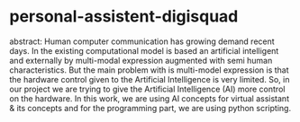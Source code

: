 # personal-assistent-digisquad
abstract:
Human computer communication has growing demand recent days. In the existing
computational model is based an artificial intelligent and externally by multi-modal expression augmented with semi human characteristics. But the main problem with is multi-model expression is that the hardware control given to the Artificial Intelligence is very limited. So, in our project we are trying to give the Artificial Intelligence (AI) more control on the hardware. In this work, we are using AI concepts for virtual assistant &amp; its concepts and for the programming part, we are using python scripting. 

